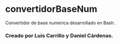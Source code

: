 # convertidorBaseNum
Convertidor de base numerica desarrollado en Bash.
### Creado por Luis Carrillo y Daniel Cárdenas.